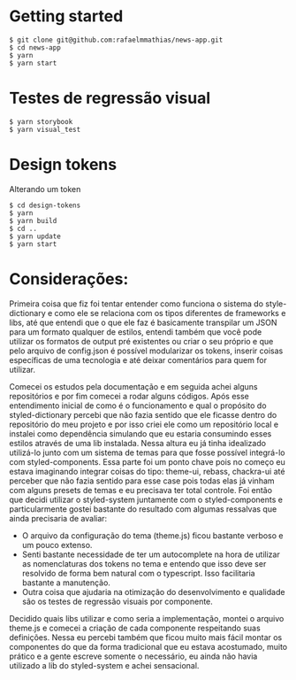 # Getting started

```
$ git clone git@github.com:rafaelmmathias/news-app.git
$ cd news-app
$ yarn
$ yarn start
```

# Testes de regressão visual

```
$ yarn storybook
$ yarn visual_test
```

# Design tokens

Alterando um token
```
$ cd design-tokens
$ yarn
$ yarn build
$ cd ..
$ yarn update
$ yarn start
```

# Considerações:

  Primeira coisa que fiz foi tentar entender como funciona o sistema do style-dictionary e como ele se relaciona com os tipos diferentes de frameworks e libs,
  até que entendi que o que ele faz é basicamente transpilar um JSON para um formato qualquer de estilos, entendi também que você pode utilizar os formatos
  de output pré existentes ou criar o seu próprio e que pelo arquivo de config.json é possível modularizar os tokens, inserir coisas específicas de uma tecnologia e
  até deixar comentários para quem for utilizar.
  
  Comecei os estudos pela documentação e em seguida achei alguns repositórios e por fim comecei a rodar alguns códigos.
  Após esse entendimento inicial de como é o funcionamento e qual o propósito do styled-dictionary percebi que não fazia sentido que ele ficasse dentro do repositório do
  meu projeto e por isso criei ele como um repositório local e instalei como dependência simulando que eu estaria consumindo esses estilos através de uma lib instalada.
  Nessa altura eu já tinha idealizado utilizá-lo junto com um sistema de temas para que fosse possível integrá-lo com styled-components. Essa parte foi um ponto chave pois
  no começo eu estava imaginando integrar coisas do tipo: theme-ui, rebass, chackra-ui até perceber que não fazia sentido para esse case pois todas elas já vinham com alguns
  presets de temas e eu precisava ter total controle. Foi então que decidi utilizar o styled-system juntamente com o styled-components e particularmente gostei bastante do resultado
  com algumas ressalvas que ainda precisaria de avaliar:
 - O arquivo da configuração do tema (theme.js) ficou bastante verboso e um pouco extenso.
 - Senti bastante necessidade de ter um autocomplete na hora de utilizar as nomenclaturas dos tokens no tema e entendo que isso deve ser resolvido de forma bem natural com o typescript. Isso facilitaria bastante a manutenção.
 - Outra coisa que ajudaria na otimização do desenvolvimento e qualidade são os testes de regressão visuais por componente.

  Decidido quais libs utilizar e como seria a implementação, montei o arquivo theme.js e comecei a criação de cada componente respeitando suas definições. Nessa eu percebi também
  que ficou muito mais fácil montar os componentes do que da forma tradicional que eu estava acostumado, muito prático e a gente escreve somente o necessário, eu ainda não havia utilizado
  a lib do styled-system e achei sensacional.
 